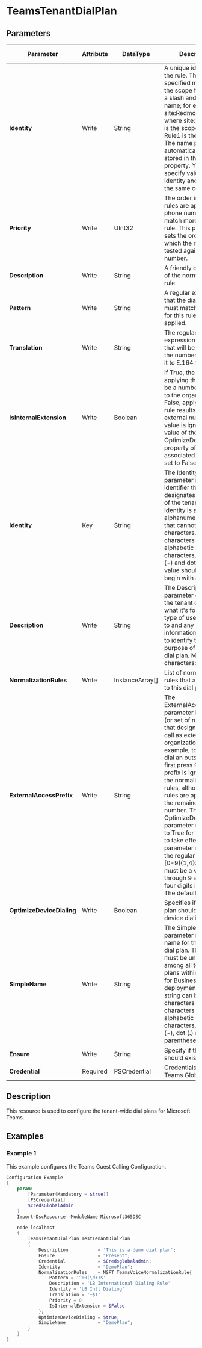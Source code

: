 ﻿# TeamsTenantDialPlan

## Parameters

| Parameter | Attribute | DataType | Description | Allowed Values |
| --- | --- | --- | --- | --- |
| **Identity** | Write | String | A unique identifier for the rule. The Identity specified must include the scope followed by a slash and then the name; for example: site:Redmond/Rule1, where site:Redmond is the scope and Rule1 is the name. The name portion will automatically be stored in the Name property. You cannot specify values for Identity and Name in the same command. ||
| **Priority** | Write | UInt32 | The order in which rules are applied. A phone number might match more than one rule. This parameter sets the order in which the rules are tested against the number. ||
| **Description** | Write | String | A friendly description of the normalization rule. ||
| **Pattern** | Write | String | A regular expression that the dialed number must match in order for this rule to be applied. ||
| **Translation** | Write | String | The regular expression pattern that will be applied to the number to convert it to E.164 format. ||
| **IsInternalExtension** | Write | Boolean | If True, the result of applying this rule will be a number internal to the organization. If False, applying the rule results in an external number. This value is ignored if the value of the OptimizeDeviceDialing property of the associated dial plan is set to False. ||
| **Identity** | Key | String | The Identity parameter is a unique identifier that designates the name of the tenant dial plan. Identity is an alphanumeric string that cannot exceed 49 characters. Valid characters are alphabetic or numeric characters, hyphen (-) and dot (.). The value should not begin with a (.). ||
| **Description** | Write | String | The Description parameter describes the tenant dial plan - what it's for, what type of user it applies to and any other information that helps to identify the purpose of the tenant dial plan. Maximum characters: 512. ||
| **NormalizationRules** | Write | InstanceArray[] | List of normalization rules that are applied to this dial plan. ||
| **ExternalAccessPrefix** | Write | String | The ExternalAccessPrefix parameter is a number (or set of numbers) that designates the call as external to the organization. (For example, to tenant-dial an outside line, first press 9.) This prefix is ignored by the normalization rules, although these rules are applied to the remainder of the number. The OptimizeDeviceDialing parameter must be set to True for this value to take effect. This parameter must match the regular expression [0-9]{1,4}: that is, it must be a value 0 through 9 and one to four digits in length. The default value is 9. ||
| **OptimizeDeviceDialing** | Write | Boolean | Specifies if the dial plan should optimize device dialing or not. ||
| **SimpleName** | Write | String | The SimpleName parameter is a display name for the tenant dial plan. This name must be unique among all tenant dial plans within the Skype for Business Server deployment.This string can be up to 49 characters long. Valid characters are alphabetic or numeric characters, hyphen (-), dot (.) and parentheses (()). ||
| **Ensure** | Write | String | Specify if this dial plan should exist or not. |Present, Absent|
| **Credential** | Required | PSCredential | Credentials of the Teams Global Admin ||

## Description

This resource is used to configure the tenant-wide dial plans for Microsoft Teams.

## Examples

### Example 1

This example configures the Teams Guest Calling Configuration.

```powershell
Configuration Example
{
    param(
        [Parameter(Mandatory = $true)]
        [PSCredential]
        $credsGlobalAdmin
    )
    Import-DscResource -ModuleName Microsoft365DSC

    node localhost
    {
        TeamsTenantDialPlan TestTenantDialPlan
        {
            Description           = 'This is a demo dial plan';
            Ensure                = "Present";
            Credential            = $Credsglobaladmin;
            Identity              = "DemoPlan";
            NormalizationRules    = MSFT_TeamsVoiceNormalizationRule{
                Pattern = '^00(\d+)$'
                Description = 'LB International Dialing Rule'
                Identity = 'LB Intl Dialing'
                Translation = '+$1'
                Priority = 0
                IsInternalExtension = $False
            };
            OptimizeDeviceDialing = $true;
            SimpleName            = "DemoPlan";
        }
    }
}
```

